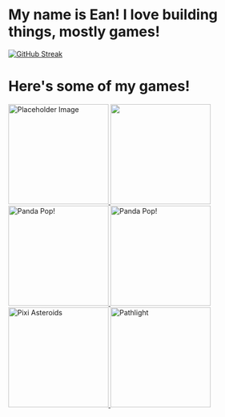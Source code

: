# My name is Ean! I love building things, mostly games!
<a href="https://git.io/streak-stats">
    <img src="https://streak-stats.demolab.com?user=E-A-N&theme=tokyonight" alt="GitHub Streak">
</a>

# Here's some of my games!
<a href="https://www.harrypotterhogwartsmystery.com/">
    <img src="https://imgs.search.brave.com/Vn6wKfl2xihewl9-NLEsnpm5CfoXQcCsgH-NYmavRUw/rs:fit:860:0:0:0/g:ce/aHR0cHM6Ly9hc3Nl/dHMtcHJkLmlnbmlt/Z3MuY29tLzIwMjIv/MTIvMTQvaG93YXJ0/c215c3RlcnktMTY3/MDk3NjQ4ODY2Mi5q/cGc_d2lkdGg9MzAw/JmNyb3A9MToxLHNt/YXJ0JmF1dG89d2Vi/cA" width=200 height=200 alt="Placeholder Image" alt="Harry Potter Hogwarts Mystery!">
</a>

<a href="https://disneyworld.disney.go.com/guest-services/hey-disney/">
    <img src="https://github.com/E-A-N/E-A-N/assets/17329104/a13c3dd4-c599-4567-84bc-3ff18493e94c" width=200 height=200alt="Hey Disney!">
</a>

<a href="https://www.jamcity.com/game/panda-pop/">
    <img src="https://github.com/E-A-N/E-A-N/assets/17329104/a206faa1-8ca0-4c58-8910-1c8d21869905" width=200 height=200 alt="Panda Pop!">
</a>

<a href="https://www.flickplay.co/">
    <img src="https://github.com/E-A-N/E-A-N/assets/17329104/b3237d62-ea8d-47f2-8190-305c6f87776a" width=200 height=200 alt="Panda Pop!">
</a>

<a href="https://e-a-n.github.io/pixiAsteroidsGame/">
    <img src="https://github.com/E-A-N/E-A-N/assets/17329104/e447d929-7f8d-4292-bc56-9d27a5689031" width=200 height=200 alt="Pixi Asteroids">
</a>

<a href="https://e-a-n.github.io/pathLight-staging">
    <img src="https://github.com/E-A-N/E-A-N/assets/17329104/34a0ed1b-65f3-4161-a813-265ab96e9ed1" width=200 height=200 alt="Pathlight">
</a>
